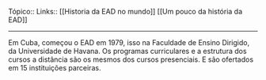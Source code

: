 Tópico::
Links:: [[Historia da EAD no mundo]] [[Um pouco da história da EAD]]

---
Em Cuba, começou o EAD em 1979, isso na Faculdade de Ensino Dirigido, da Universidade de Havana. Os programas curriculares e a estrutura dos cursos a distância são os mesmos dos cursos presenciais. E são ofertados em 15 instituições parceiras.